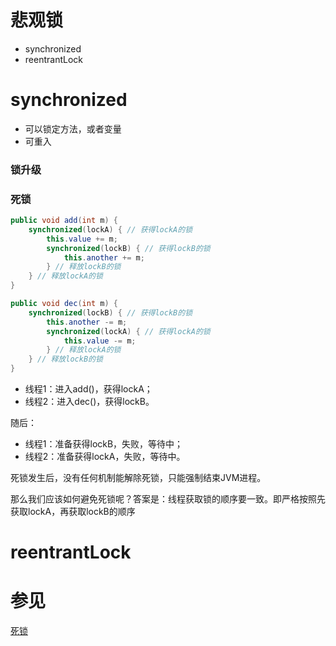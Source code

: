 # 悲观锁
- synchronized
- reentrantLock

# synchronized
- 可以锁定方法，或者变量
- 可重入

### 锁升级

### 死锁
```java
public void add(int m) {
    synchronized(lockA) { // 获得lockA的锁
        this.value += m;
        synchronized(lockB) { // 获得lockB的锁
            this.another += m;
        } // 释放lockB的锁
    } // 释放lockA的锁
}

public void dec(int m) {
    synchronized(lockB) { // 获得lockB的锁
        this.another -= m;
        synchronized(lockA) { // 获得lockA的锁
            this.value -= m;
        } // 释放lockA的锁
    } // 释放lockB的锁
}
```
- 线程1：进入add()，获得lockA；
- 线程2：进入dec()，获得lockB。

随后：
- 线程1：准备获得lockB，失败，等待中；
- 线程2：准备获得lockA，失败，等待中。

死锁发生后，没有任何机制能解除死锁，只能强制结束JVM进程。

那么我们应该如何避免死锁呢？答案是：线程获取锁的顺序要一致。即严格按照先获取lockA，再获取lockB的顺序
# reentrantLock


# 参见
[死锁](https://www.liaoxuefeng.com/wiki/1252599548343744/1306580888846370)